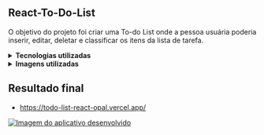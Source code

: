 ## React-To-Do-List

O objetivo do projeto foi criar uma To-do List onde a pessoa usuária poderia inserir, editar, deletar e classificar os itens da lista de tarefa.

<details>
  <summary><strong>Tecnologias utilizadas</strong></summary>

- React.js (Gerenciamento de estado com Context API)
- CSS (Puro)
</details>

<details>
  <summary><strong>Imagens utilizadas</strong></summary>
  
- Illustration by <a href="https://icons8.com/illustrations/author/WsYoyZ6jp8sg">Victoria Chepkasova</a> from <a href="https://icons8.com/illustrations">Ouch!</a>
- <a target="_blank" href="https://icons8.com/icon/104152/add">Add icon</a> by Icons8
- <a target="_blank" href="https://icons8.com/icon/swIHJzf1pSxX/edit">Edit icon</a> by Icons8
- <a target="_blank" href="https://icons8.com/icon/81438/done">Done icon</a> by Icons8
- <a target="_blank" href="https://icons8.com/icon/5IZaXQn5qF1X/delete">Delete icon</a> by Icons8

</details>

## Resultado final

- https://todo-list-react-opal.vercel.app/

<a href="https://todo-list-react-opal.vercel.app/" target="_blank" rel="noreferrer"> <img src="https://i.ibb.co/2Z7kt6g/image.png" alt="Imagem do aplicativo desenvolvido"/> </a> 


